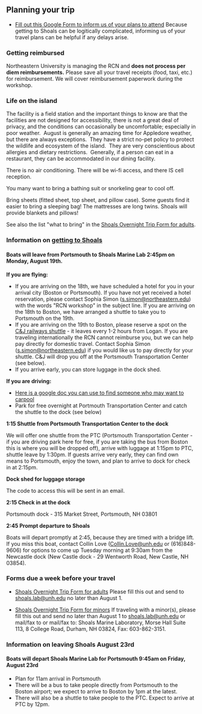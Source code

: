 
## Planning your trip

* [Fill out this Google Form to inform us of your plans to attend](https://docs.google.com/forms/d/e/1FAIpQLSc94p1QnjrFbVjWTch454LbhIfDDplVDi7bE8UC8Emzep2WuQ/viewform) Because getting to Shoals can be logitically complicated, informing us of your travel plans can be helpful if any delays arise.

### Getting reimbursed

Northeastern University is managing the RCN and **does not process per diem reimbursements.** Please save all your travel receipts (food, taxi, etc.) for reimbursement. We will cover reimbursement paperwork during the workshop.

### Life on the island

The facility is a field station and the important things to know are that the facilities are not designed for accessibility, there is not a great deal of privacy, and the conditions can occasionally be uncomfortable; especially in poor weather.  August is generally an amazing time for Appledore weather, but there are always exceptions.  They have a strict no-pet policy to protect the wildlife and ecosystem of the island.  They are very conscientious about allergies and dietary restrictions.  Generally, if a person can eat in a restaurant, they can be accommodated in our dining facility.

There is no air conditioning. There will be wi-fi access, and there IS cell reception.

You many want to bring a bathing suit or snorkeling gear to cool off.

Bring sheets (fitted sheet, top sheet, and pillow case). Some guests find it easier to bring a sleeping bag! The mattresses are long twins. Shoals will provide blankets and pillows!

See also the list "what to bring" in the [Shoals Overnight Trip Form for adults](https://www.shoalsmarinelaboratory.org/sites/shoalsmarinelaboratory.org/files/media/pdf/VisitorForms/ada_sml2016_overnighter_forms_adult.pdf).

### Information on [getting to Shoals](https://www.shoalsmarinelaboratory.org/getting-shoals)
  
#### Boats will leave from Portsmouth to Shoals Marine Lab 2:45pm on Monday, August 19th. ####

**If you are flying:**
 * If you are arriving on the 18th, we have scheduled a hotel for you in your arrival city (Boston or Portsmouth). If you have not yet received a hotel reservation, please contact Sophia Simon (s.simon@northeastern.edu) with the words "RCN workshop" in the subject line. If you are arriving on the 18th to Boston, we have arranged a shuttle to take you to Portsmouth on the 19th.
  * If you are arriving on the 19th to Boston, please reserve a spot on the [C&J railways shuttle](https://www.ridecj.com/schedules/view-schedules/?departure=951&arrival=949&departuredate=2019-08-19) - it leaves every 1-2 hours from Logan. If you are traveling internationally the RCN cannot reimburse you, but we can help pay directly for domestic travel. Contact Sophia Simon (s.simon@northeastern.edu) if you would like us to pay directly for your shuttle. C&J will drop you off at the Portsmouth Transportation Center (see below).
 * If you arrive early, you can store luggage in the dock shed.

**If you are driving:**
 * [Here is a google doc you can use to find someone who may want to carpool](https://docs.google.com/document/d/1Ak_Ef5sC9RreQUyZvKUTi9MR_KK_4tQyj1ES7FATZZA/edit)
 * Park for free overnight at Portmouth Transportation Center and catch the shuttle to the dock (see below)
 
**1:15 Shuttle from Portsmouth Transportation Center to the dock**

We will offer one shuttle from the PTC (Portsmouth Transportation Center - if you are driving park here for free, if you are taking the bus from Boston this is where you will be dropped off), arrive with luggage at 1:15pm to PTC, shuttle leave by 1:30pm.
If guests arrive very early, they can find own means to Portsmouth, enjoy the town, and plan to arrive to dock for check in at 2:15pm. 

**Dock shed for luggage storage**

The code to access this will be sent in an email.

**2:15 Check in at the dock**

Portsmouth dock - 315 Market Street, Portsmouth, NH 03801

**2:45 Prompt departure to Shoals**

Boats will depart promptly at 2:45, because they are timed with a bridge lift. If you miss this boat, contact Collin Love (Collin.Love@unh.edu or (616)848-9606) for options to come up Tuesday morning at 9:30am from the Newcastle dock (New Castle dock - 29 Wentworth Road, New Castle, NH 03854).

  
### Forms due a week before your travel

* [Shoals Overnight Trip Form for adults](https://www.shoalsmarinelaboratory.org/sites/shoalsmarinelaboratory.org/files/media/pdf/VisitorForms/ada_sml2016_overnighter_forms_adult.pdf) Please fill this out and send to shoals.lab@unh.edu no later than August 1.

* [Shoals Overnight Trip Form for minors](https://www.shoalsmarinelaboratory.org/sites/shoalsmarinelaboratory.org/files/media/pdf/VisitorForms/ada_sml2016_minors_overnighter_forms.pdf) If traveling with a minor(s), please fill this out and send no later than August 1 to shoals.lab@unh.edu or mail/fax to or mail/fax to: Shoals Marine Laboratory, Morse Hall Suite 113, 8 College Road, Durham, NH 03824, Fax: 603-862-3151.

### Information on leaving Shoals August 23rd
 
#### Boats will depart Shoals Marine Lab for Portsmouth 9:45am on Friday, August 23rd ####
* Plan for 11am arrival in Portsmouth
* There will be a bus to take people directly from Portsmouth to the Boston airport; we expect to arrive to Boston by 1pm at the latest.
* There will also be a shuttle to take people to the PTC. Expect to arrive at PTC by 12pm.
